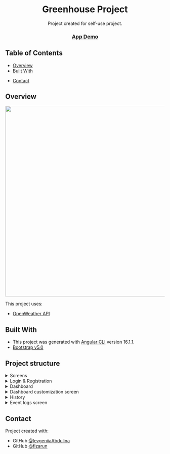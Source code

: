 <h1 align="center">Greenhouse Project</h1>

<div align="center">
  Project created for self-use project.
</div>

<div align="center">
  <h3>
    <a href="#">
      App Demo
    </a>
  </h3>
</div>

## Table of Contents

- [Overview](#overview)
- [Built With](#built-with)
<!-- - [Features](#features) -->
- [Contact](#contact)

## Overview

<img src="#" width="600px">

This project uses:

- [OpenWeather API](https://openweathermap.org/)

## Built With

- This project was generated with [Angular CLI](https://github.com/angular/angular-cli) version 16.1.1.
- [Bootstrap v5.0](https://getbootstrap.com)

## Project structure

<details>
<summary>Screens</summary>

- Login & Registration
- Dashboard
- Dashboard customization screen
- History
- Event logs screen
</details>

<details>
<summary>Login & Registration</summary>

Optional screen for now and can be implemented as last feature.
Generally, it should add new user with provided email. Verification also can be done through email.

Features:

- login
- registration
- verification
</details>

<details>
<summary>Dashboard</summary>

Main screen after completed login. Should show current data from sensors and urgent events (errors, for example).

Features:

- showing sensors data
- showing last [n] events
- showing short history of sensors reading
</details>

<details>
<summary>Dashboard customization screen</summary>

Aka dashboard settings. User should be able to configure which sensors should be active and what kind of data do they read: name of units('%' for humidity, for example), measurement type (for humidity it can be 'Humidity').

Features:

- add & remove sensor
- enable & disable sensor
- configure measurement type
</details>

<details>
<summary>History</summary>

Screen where all most resent readings are shown in one place. Each history item can be represented as plot. Also would be nice to have some date picker which allows to show history of each day. There is also a need to show history for last day, week, month, year. Such history can be made from average daily data. For example, if user select to show history for last week, data is read as 7 readings represented as average daily data. for month 30 such readings, etc

Features:

- show list of last readings
- show list of readings for specified day
- show simplified (average) history for exact period
- clear history
</details>

<details>
<summary>Event logs screen</summary>

The place where all events are shown, it should be possible to show all events. Such list should be filterable by event serenity level, like info, debug, warning, error.

Features:

- show list of events
- show list of events filtered by type
- clear history
</details>

## Contact

Project created with:

- GitHub [@IevgeniiaAbdulina](https://github.com/IevgeniiaAbdulina)
- GitHub [@fizarun](https://github.com/fizarum)
